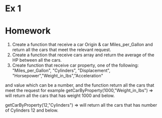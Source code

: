 
# Ex 1
# Homework
1. Create a function that receive a car Origin & car Miles_per_Gallon and return all the cars that meet the relevant request.
2. Create a function that receive cars array and return the average of the HP between all the cars.
3. Create function that receive car property, one of the following:
"Miles_per_Gallon", "Cylinders", "Displacement", "Horsepower","Weight_in_lbs","Acceleration"

and value which can be a number, and the function return all the cars that meet the request
for example
getCarByProperty(1000,"Weight_in_lbs") => will return all the cars that has weight 1000 and below.

getCarByProperty(12,"Cylinders") => will return all the cars that has number of Cylinders 12 and below.


